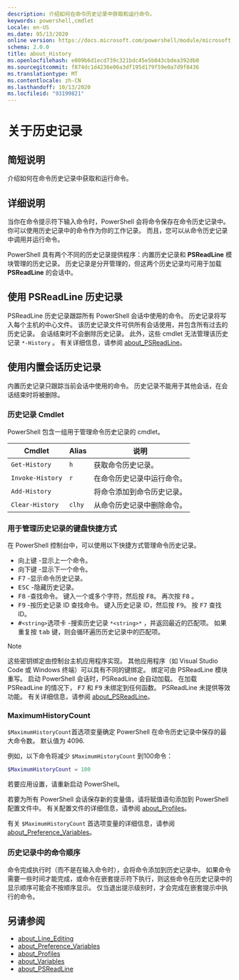 ```yaml
---
description: 介绍如何在命令历史记录中获取和运行命令。
keywords: powershell,cmdlet
Locale: en-US
ms.date: 05/13/2020
online version: https://docs.microsoft.com/powershell/module/microsoft.powershell.core/about/about_history?view=powershell-6&WT.mc_id=ps-gethelp
schema: 2.0.0
title: about_History
ms.openlocfilehash: e009b6d1ecd739c321bdc45e5b043cbdea392db0
ms.sourcegitcommit: f874dc1d4236e06a3df195d179f59e0a7d9f8436
ms.translationtype: MT
ms.contentlocale: zh-CN
ms.lasthandoff: 10/13/2020
ms.locfileid: "93199821"
---
```

# <a name="about-history"></a>关于历史记录

## <a name="short-description"></a>简短说明
介绍如何在命令历史记录中获取和运行命令。

## <a name="long-description"></a>详细说明

当你在命令提示符下输入命令时，PowerShell 会将命令保存在命令历史记录中。 你可以使用历史记录中的命令作为你的工作记录。 而且，您可以从命令历史记录中调用并运行命令。

PowerShell 具有两个不同的历史记录提供程序：内置历史记录和 **PSReadLine** 模块管理的历史记录。 历史记录是分开管理的，但这两个历史记录均可用于加载 **PSReadLine** 的会话中。

## <a name="using-the-psreadline-history"></a>使用 PSReadLine 历史记录

PSReadLine 历史记录跟踪所有 PowerShell 会话中使用的命令。
历史记录将写入每个主机的中心文件。 该历史记录文件可供所有会话使用，并包含所有过去的历史记录。 会话结束时不会删除历史记录。 此外，这些 cmdlet 无法管理该历史记录 `*-History` 。 有关详细信息，请参阅 [about_PSReadLine](../../PSReadLine/About/about_PSReadLine.md)。

## <a name="using-the-built-in-session-history"></a>使用内置会话历史记录

内置历史记录只跟踪当前会话中使用的命令。 历史记录不能用于其他会话，在会话结束时将被删除。

### <a name="history-cmdlets"></a>历史记录 Cmdlet

PowerShell 包含一组用于管理命令历史记录的 cmdlet。

| Cmdlet           | Alias  | 说明                                |
| ---------------- | ------ | ------------------------------------------ |
| `Get-History`    | `h`    | 获取命令历史记录。                  |
| `Invoke-History` | `r`    | 在命令历史记录中运行命令。     |
| `Add-History`    |        | 将命令添加到命令历史记录。     |
| `Clear-History`  | `clhy` | 从命令历史记录中删除命令。 |

### <a name="keyboard-shortcuts-for-managing-history"></a>用于管理历史记录的键盘快捷方式

在 PowerShell 控制台中，可以使用以下快捷方式管理命令历史记录。

- <kbd>向上键</kbd> -显示上一个命令。
- <kbd>向下键</kbd> -显示下一个命令。
- <kbd>F7</kbd> -显示命令历史记录。
- <kbd>ESC</kbd> -隐藏历史记录。
- <kbd>F8</kbd> -查找命令。 键入一个或多个字符，然后按 <kbd>F8</kbd>。 再次按 <kbd>F8</kbd> 。
- <kbd>F9</kbd> -按历史记录 ID 查找命令。 键入历史记录 ID，然后按 <kbd>F9</kbd>。 按 <kbd>F7</kbd> 查找 ID。
- <kbd>#</kbd>`<string>`</kbd><kbd>选项卡</kbd> -搜索历史记录 `*<string>*` ，并返回最近的匹配项。 如果重复按 <kbd>tab</kbd> 键，则会循环遍历历史记录中的匹配项。

> [!NOTE]
> 这些密钥绑定由控制台主机应用程序实现。 其他应用程序（如 Visual Studio Code 或 Windows 终端）可以具有不同的键绑定。 绑定可由 PSReadLine 模块重写。 启动 PowerShell 会话时，PSReadLine 会自动加载。
> 在加载 PSReadLine 的情况下， <kbd>F7</kbd> 和 <kbd>F9</kbd> 未绑定到任何函数。 PSReadLine 未提供等效功能。 有关详细信息，请参阅 [about_PSReadLine](../../PSReadLine/About/about_PSReadLine.md)。

### <a name="maximumhistorycount"></a>MaximumHistoryCount

`$MaximumHistoryCount`首选项变量确定 PowerShell 在命令历史记录中保存的最大命令数。 默认值为
4096.

例如，以下命令将减少 `$MaximumHistoryCount` 到100命令：

```powershell
$MaximumHistoryCount = 100
```

若要应用设置，请重新启动 PowerShell。

若要为所有 PowerShell 会话保存新的变量值，请将赋值语句添加到 PowerShell 配置文件中。 有关配置文件的详细信息，请参阅 [about_Profiles](about_Profiles.md)。

有关 `$MaximumHistoryCount` 首选项变量的详细信息，请参阅 [about_Preference_Variables](about_Preference_Variables.md)。

### <a name="order-of-commands-in-the-history"></a>历史记录中的命令顺序

命令完成执行时（而不是在输入命令时），会将命令添加到历史记录中。 如果命令需要一些时间才能完成，或命令在嵌套提示符下执行，则这些命令在历史记录中的显示顺序可能会不按顺序显示。 仅当退出提示级别时，才会完成在嵌套提示中执行的命令。

## <a name="see-also"></a>另请参阅

- [about_Line_Editing](about_Line_Editing.md)
- [about_Preference_Variables](about_Preference_Variables.md)
- [about_Profiles](about_Profiles.md)
- [about_Variables](about_Variables.md)
- [about_PSReadLine](../../PSReadLine/About/about_PSReadLine.md)
